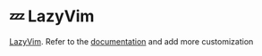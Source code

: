 # 💤 LazyVim

[LazyVim](https://github.com/LazyVim/LazyVim).
Refer to the [documentation](https://lazyvim.github.io/installation) and add more customization
